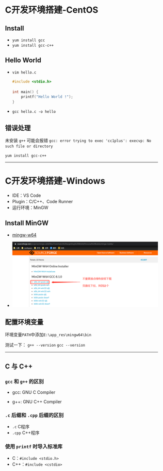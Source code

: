# C开发环境搭建-CentOS

## Install
- `yum install gcc`
- `yum install gcc-c++`

## Hello World

- `vim hello.c`

    ```c
    #include <stdio.h>

    int main() {
        printf("Hello World !");
    }
    ```

- `gcc hello.c -o hello`

## 错误处理

未安装 `g++` 可能会报错 `gcc: error trying to exec 'cc1plus': execvp: No such file or directory`

`yum install gcc-c++`

---

# C开发环境搭建-Windows
- IDE：VS Code
- Plugin：C/C++、Code Runner
- 运行环境：MinGW

## Install MinGW

- [mingw-w64](https://sourceforge.net/projects/mingw-w64/files/Toolchains%20targetting%20Win64/Personal%20Builds/mingw-builds/)

- ![下载MinGW示意图](mingw_install.png)

## 配置环境变量

环境变量`PATH`中添加`E:\app_res\mingw64\bin`

测试一下：
`g++ --version`
`gcc --version`

---

## C 与 C++
### `gcc` 和 `g++` 的区别

- gcc: GNU C Compiler

- g++: GNU C++ Compiler

### `.c` 后缀和 `.cpp` 后缀的区别

- `.c` C程序
- `.cpp` C++程序

### 使用 `printf` 时导入标准库

- C：`#include <stdio.h>`
- C++：`#include <cstdio>`